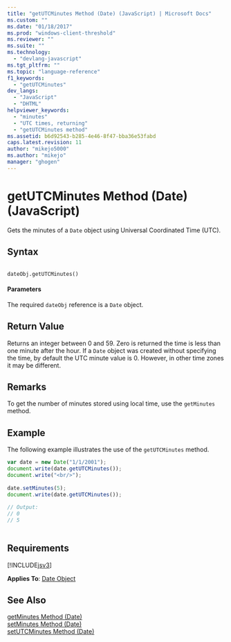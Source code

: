 ```yaml
---
title: "getUTCMinutes Method (Date) (JavaScript) | Microsoft Docs"
ms.custom: ""
ms.date: "01/18/2017"
ms.prod: "windows-client-threshold"
ms.reviewer: ""
ms.suite: ""
ms.technology: 
  - "devlang-javascript"
ms.tgt_pltfrm: ""
ms.topic: "language-reference"
f1_keywords: 
  - "getUTCMinutes"
dev_langs: 
  - "JavaScript"
  - "DHTML"
helpviewer_keywords: 
  - "minutes"
  - "UTC times, returning"
  - "getUTCMinutes method"
ms.assetid: b6d92543-b285-4e46-8f47-bba36e53fabd
caps.latest.revision: 11
author: "mikejo5000"
ms.author: "mikejo"
manager: "ghogen"
---
```

# getUTCMinutes Method (Date) (JavaScript)
Gets the minutes of a `Date` object using Universal Coordinated Time (UTC).  
  
## Syntax  
  
```  
  
dateObj.getUTCMinutes()   
```  
  
#### Parameters  
 The required `dateObj` reference is a `Date` object.  
  
## Return Value  
 Returns an integer between 0 and 59. Zero is returned the time is less than one minute after the hour. If a `Date` object was created without specifying the time, by default the UTC minute value is 0. However, in other time zones it may be different.  
  
## Remarks  
 To get the number of minutes stored using local time, use the `getMinutes` method.  
  
## Example  
 The following example illustrates the use of the `getUTCMinutes` method.  
  
```javascript  
var date = new Date("1/1/2001");  
document.write(date.getUTCMinutes());  
document.write("<br/>");  
  
date.setMinutes(5);  
document.write(date.getUTCMinutes());  
  
// Output:   
// 0  
// 5  
  
```  
  
## Requirements  
 [!INCLUDE[jsv3](../../javascript/reference/includes/jsv3-md.md)]  
  
 **Applies To**: [Date Object](../../javascript/reference/date-object-javascript.md)  
  
## See Also  
 [getMinutes Method (Date)](../../javascript/reference/getminutes-method-date-javascript.md)   
 [setMinutes Method (Date)](../../javascript/reference/setminutes-method-date-javascript.md)   
 [setUTCMinutes Method (Date)](../../javascript/reference/setutcminutes-method-date-javascript.md)